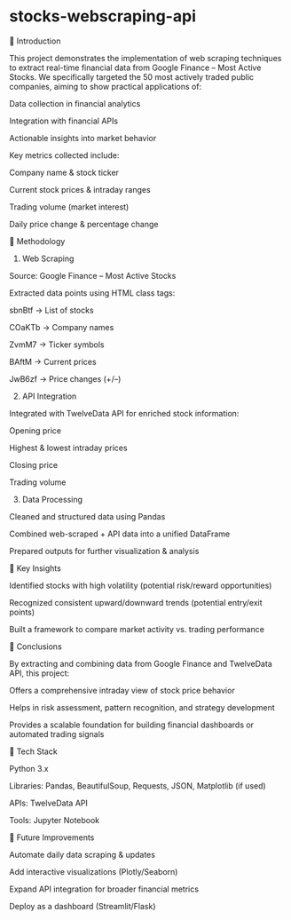 # stocks-webscraping-api

🔹 Introduction

This project demonstrates the implementation of web scraping techniques to extract real-time financial data from Google Finance – Most Active Stocks.
We specifically targeted the 50 most actively traded public companies, aiming to show practical applications of:

Data collection in financial analytics

Integration with financial APIs

Actionable insights into market behavior

Key metrics collected include:

Company name & stock ticker

Current stock prices & intraday ranges

Trading volume (market interest)

Daily price change & percentage change

🔹 Methodology
1. Web Scraping

Source: Google Finance – Most Active Stocks

Extracted data points using HTML class tags:

sbnBtf → List of stocks

COaKTb → Company names

ZvmM7 → Ticker symbols

BAftM → Current prices

JwB6zf → Price changes (+/–)

2. API Integration

Integrated with TwelveData API
 for enriched stock information:

Opening price

Highest & lowest intraday prices

Closing price

Trading volume

3. Data Processing

Cleaned and structured data using Pandas

Combined web-scraped + API data into a unified DataFrame

Prepared outputs for further visualization & analysis

🔹 Key Insights

Identified stocks with high volatility (potential risk/reward opportunities)

Recognized consistent upward/downward trends (potential entry/exit points)

Built a framework to compare market activity vs. trading performance

🔹 Conclusions

By extracting and combining data from Google Finance and TwelveData API, this project:

Offers a comprehensive intraday view of stock price behavior

Helps in risk assessment, pattern recognition, and strategy development

Provides a scalable foundation for building financial dashboards or automated trading signals

🔹 Tech Stack

Python 3.x

Libraries: Pandas, BeautifulSoup, Requests, JSON, Matplotlib (if used)

APIs: TwelveData API

Tools: Jupyter Notebook

🔹 Future Improvements

Automate daily data scraping & updates

Add interactive visualizations (Plotly/Seaborn)

Expand API integration for broader financial metrics

Deploy as a dashboard (Streamlit/Flask)
